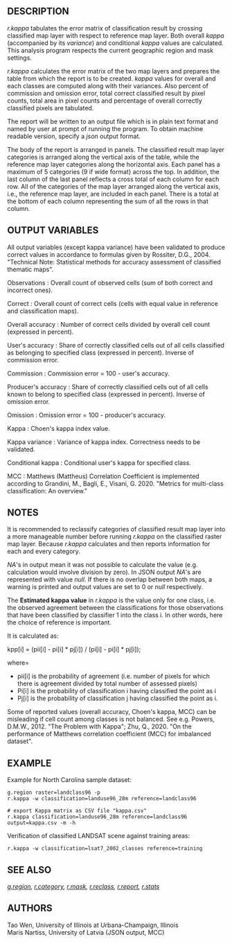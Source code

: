 ## DESCRIPTION

*r.kappa* tabulates the error matrix of classification result by
crossing classified map layer with respect to reference map layer. Both
overall *kappa* (accompanied by its *variance*) and conditional *kappa*
values are calculated. This analysis program respects the current
geographic region and mask settings.

*r.kappa* calculates the error matrix of the two map layers and prepares
the table from which the report is to be created. *kappa* values for
overall and each classes are computed along with their variances. Also
percent of commission and omission error, total correct classified
result by pixel counts, total area in pixel counts and percentage of
overall correctly classified pixels are tabulated.

The report will be written to an output file which is in plain text
format and named by user at prompt of running the program. To obtain
machine readable version, specify a *json* output format.

The body of the report is arranged in panels. The classified result map
layer categories is arranged along the vertical axis of the table, while
the reference map layer categories along the horizontal axis. Each panel
has a maximum of 5 categories (9 if wide format) across the top. In
addition, the last column of the last panel reflects a cross total of
each column for each row. All of the categories of the map layer
arranged along the vertical axis, i.e., the reference map layer, are
included in each panel. There is a total at the bottom of each column
representing the sum of all the rows in that column.

## OUTPUT VARIABLES

All output variables (except kappa variance) have been validated to
produce correct values in accordance to formulas given by Rossiter,
D.G., 2004. \"Technical Note: Statistical methods for accuracy
assessment of classified thematic maps\".

Observations
:   Overall count of observed cells (sum of both correct and incorrect
    ones).

Correct
:   Overall count of correct cells (cells with equal value in reference
    and classification maps).

Overall accuracy
:   Number of correct cells divided by overall cell count (expressed in
    percent).

User\'s accuracy
:   Share of correctly classified cells out of all cells classified as
    belonging to specified class (expressed in percent). Inverse of
    commission error.

Commission
:   Commission error = 100 - user\'s accuracy.

Producer\'s accuracy
:   Share of correctly classified cells out of all cells known to belong
    to specified class (expressed in percent). Inverse of omission
    error.

Omission
:   Omission error = 100 - producer\'s accuracy.

Kappa
:   Choen\'s kappa index value.

Kappa variance
:   Variance of kappa index. Correctness needs to be validated.

Conditional kappa
:   Conditional user\'s kappa for specified class.

MCC
:   Matthews (Mattheus) Correlation Coefficient is implemented according
    to Grandini, M., Bagli, E., Visani, G. 2020. \"Metrics for
    multi-class classification: An overview.\"

## NOTES

It is recommended to reclassify categories of classified result map
layer into a more manageable number before running *r.kappa* on the
classified raster map layer. Because *r.kappa* calculates and then
reports information for each and every category.

*NA*\'s in output mean it was not possible to calculate the value (e.g.
calculation would involve division by zero). In JSON output *NA*\'s are
represented with value *null*. If there is no overlap between both maps,
a warning is printed and output values are set to 0 or *null*
respectively.

The **Estimated kappa value** in *r.kappa* is the value only for one
class, i.e. the observed agreement between the classifications for those
observations that have been classified by classifier 1 into the class i.
In other words, here the choice of reference is important.

It is calculated as:

kpp\[i\] = (pii\[i\] - pi\[i\] \* pj\[i\]) / (pi\[i\] - pi\[i\] \*
pj\[i\]);

where=

-   pii\[i\] is the probability of agreement (i.e. number of pixels for
    which there is agreement divided by total number of assessed pixels)
-   Pi\[i\] is the probability of classification i having classified the
    point as i
-   Pj\[i\] is the probability of classification j having classified the
    point as i.

Some of reported values (overall accuracy, Choen\'s kappa, MCC) can be
misleading if cell count among classes is not balanced. See e.g. Powers,
D.M.W., 2012. \"The Problem with Kappa\"; Zhu, Q., 2020. \"On the
performance of Matthews correlation coefficient (MCC) for imbalanced
dataset\".

## EXAMPLE

Example for North Carolina sample dataset:

```
g.region raster=landclass96 -p
r.kappa -w classification=landuse96_28m reference=landclass96

# export Kappa matrix as CSV file "kappa.csv"
r.kappa classification=landuse96_28m reference=landclass96 output=kappa.csv -m -h
```

Verification of classified LANDSAT scene against training areas:

```
r.kappa -w classification=lsat7_2002_classes reference=training
```

## SEE ALSO

*[g.region](g.region.html), [r.category](r.category.html),
[r.mask](r.mask.html), [r.reclass](r.reclass.html),
[r.report](r.report.html), [r.stats](r.stats.html)*

## AUTHORS

Tao Wen, University of Illinois at Urbana-Champaign, Illinois\
Maris Nartiss, University of Latvia (JSON output, MCC)
